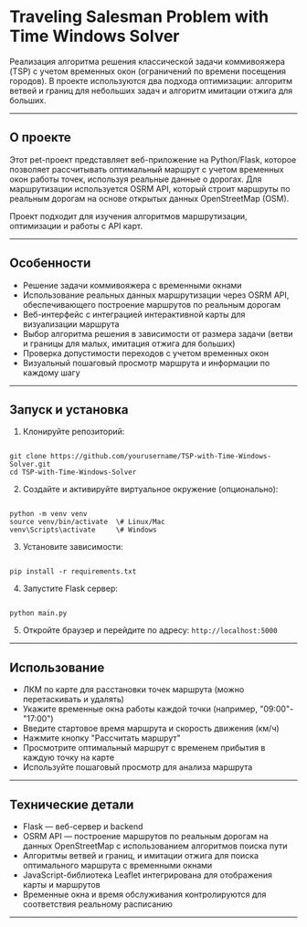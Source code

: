 # Traveling Salesman Problem with Time Windows Solver

Реализация алгоритма решения классической задачи коммивояжера (TSP) с учетом временных окон (ограничений по времени посещения городов). В проекте используются два подхода оптимизации: алгоритм ветвей и границ для небольших задач и алгоритм имитации отжига для больших.

---

## О проекте

Этот pet-проект представляет веб-приложение на Python/Flask, которое позволяет рассчитывать оптимальный маршрут с учетом временных окон работы точек, используя реальные данные о дорогах. Для маршрутизации используется OSRM API, который строит маршруты по реальным дорогам на основе открытых данных OpenStreetMap (OSM). 

Проект подходит для изучения алгоритмов маршрутизации, оптимизации и работы с API карт.

---

## Особенности

- Решение задачи коммивояжера с временными окнами
- Использование реальных данных маршрутизации через OSRM API, обеспечивающего построение маршрутов по реальным дорогам
- Веб-интерфейс с интеграцией интерактивной карты для визуализации маршрута
- Выбор алгоритма решения в зависимости от размера задачи (ветви и границы для малых, имитация отжига для больших)
- Проверка допустимости переходов с учетом временных окон
- Визуальный пошаговый просмотр маршрута и информации по каждому шагу

---

## Запуск и установка

1. Клонируйте репозиторий:
```

git clone https://github.com/yourusername/TSP-with-Time-Windows-Solver.git
cd TSP-with-Time-Windows-Solver

```
2. Создайте и активируйте виртуальное окружение (опционально):
```

python -m venv venv
source venv/bin/activate  \# Linux/Mac
venv\Scripts\activate     \# Windows

```
3. Установите зависимости:
```

pip install -r requirements.txt

```
4. Запустите Flask сервер:
```

python main.py

```
5. Откройте браузер и перейдите по адресу: `http://localhost:5000`

---

## Использование

- ЛКМ по карте для расстановки точек маршрута (можно перетаскивать и удалять)
- Укажите временные окна работы каждой точки (например, "09:00"-"17:00")
- Введите стартовое время маршрута и скорость движения (км/ч)
- Нажмите кнопку "Рассчитать маршрут"
- Просмотрите оптимальный маршрут с временем прибытия в каждую точку на карте
- Используйте пошаговый просмотр для анализа маршрута

---

## Технические детали

- Flask — веб-сервер и backend
- OSRM API — построение маршрутов по реальным дорогам на данных OpenStreetMap с использованием алгоритмов поиска пути
- Алгоритмы ветвей и границ, и имитации отжига для поиска оптимального маршрута с временными окнами
- JavaScript-библиотека Leaflet интегрирована для отображения карты и маршрутов
- Временные окна и время обслуживания контролируются для соответствия реальному расписанию

---


